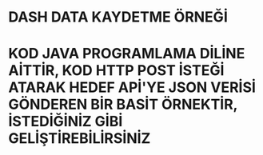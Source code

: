 # DASH DATA KAYDETME ÖRNEĞİ

# KOD JAVA PROGRAMLAMA DİLİNE AİTTİR, KOD HTTP POST İSTEĞİ ATARAK HEDEF APİ'YE JSON VERİSİ GÖNDEREN BİR BASİT ÖRNEKTİR, İSTEDİĞİNİZ GİBİ GELİŞTİREBİLİRSİNİZ
